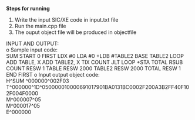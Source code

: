**Steps for running**
1. Write the input SIC/XE code in input.txt file
2. Run the main.cpp file
3. The ouput object file will be produced in objectfile

 INPUT AND OUTPUT:  
o Sample input code:  
SUM     START   0
FIRST   LDX     #0
        LDA     #0
        +LDB    #TABLE2
        BASE    TABLE2
LOOP    ADD     TABLE, X
        ADD     TABLE2, X
        TIX     COUNT
        JLT     LOOP
        +STA    TOTAL
        RSUB
COUNT   RESW    1
TABLE   RESW    2000
TABLE2  RESW    2000
TOTAL   RESW    1
        END     FIRST
o Input output object code:  
H^SUM   ^000000^002F03  
T^000000^1D^050000010000691017901BA0131BC0002F200A3B2FF40F102F004F0000  
M^000007^05  
M^000017^05  
E^000000  
